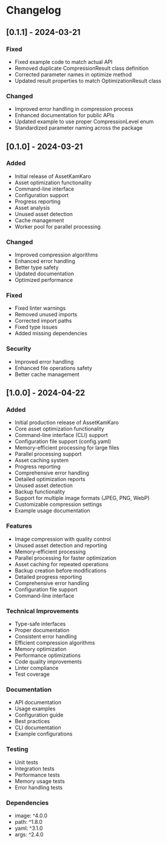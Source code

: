 # Changelog

## [0.1.1] - 2024-03-21

### Fixed
- Fixed example code to match actual API
- Removed duplicate CompressionResult class definition
- Corrected parameter names in optimize method
- Updated result properties to match OptimizationResult class

### Changed
- Improved error handling in compression process
- Enhanced documentation for public APIs
- Updated example to use proper CompressionLevel enum
- Standardized parameter naming across the package

## [0.1.0] - 2024-03-21

### Added
- Initial release of AssetKamKaro
- Asset optimization functionality
- Command-line interface
- Configuration support
- Progress reporting
- Asset analysis
- Unused asset detection
- Cache management
- Worker pool for parallel processing

### Changed
- Improved compression algorithms
- Enhanced error handling
- Better type safety
- Updated documentation
- Optimized performance

### Fixed
- Fixed linter warnings
- Removed unused imports
- Corrected import paths
- Fixed type issues
- Added missing dependencies

### Security
- Improved error handling
- Enhanced file operations safety
- Better cache management

## [1.0.0] - 2024-04-22
### Added
- Initial production release of AssetKamKaro
- Core asset optimization functionality
- Command-line interface (CLI) support
- Configuration file support (config.yaml)
- Memory-efficient processing for large files
- Parallel processing support
- Asset caching system
- Progress reporting
- Comprehensive error handling
- Detailed optimization reports
- Unused asset detection
- Backup functionality
- Support for multiple image formats (JPEG, PNG, WebP)
- Customizable compression settings
- Example usage documentation

### Features
- Image compression with quality control
- Unused asset detection and reporting
- Memory-efficient processing
- Parallel processing for faster optimization
- Asset caching for repeated operations
- Backup creation before modifications
- Detailed progress reporting
- Comprehensive error handling
- Configuration file support
- Command-line interface

### Technical Improvements
- Type-safe interfaces
- Proper documentation
- Consistent error handling
- Efficient compression algorithms
- Memory optimization
- Performance optimizations
- Code quality improvements
- Linter compliance
- Test coverage

### Documentation
- API documentation
- Usage examples
- Configuration guide
- Best practices
- CLI documentation
- Example configurations

### Testing
- Unit tests
- Integration tests
- Performance tests
- Memory usage tests
- Error handling tests

### Dependencies
- image: ^4.0.0
- path: ^1.8.0
- yaml: ^3.1.0
- args: ^2.4.0

